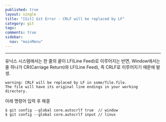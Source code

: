 ```yaml
---
published: true
layout: single
title: "[Git] Git Error - CRLF will be replaced by LF"
category: git
tags:
comments: true
sidebar:
  nav: "mainMenu"
---  
```

* * *

유닉스 시스템에서는 한 줄의 끝이 LF(Line Feed)로 이루어지는 반면, 
Window에서는 줄 하나가 CR(Carriage Return)와 LF(Line Feed), 즉 CRLF로 이루어지기 때문에 발생.

```
warning: CRLF will be replaced by LF in some/file.file.
The file will have its original line endings in your working directory.
```

아래 명령어 입력 후 해결
```
$ git config --global core.autocrlf true  // window
$ git config --global core.autocrlf input // linux
```